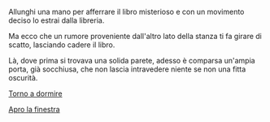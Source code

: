 Allunghi una mano per afferrare il libro misterioso e con un movimento deciso lo estrai dalla libreria.

Ma ecco che un rumore proveniente dall'altro lato della stanza ti fa girare di scatto, lasciando cadere il libro.

Là, dove prima si trovava una solida parete, adesso è comparsa un'ampia porta, già socchiusa, che non lascia intravedere niente
se non una fitta oscurità.

[Torno a dormire](../../../domire/sogno-strano.md)

[Apro la finestra](../../../finestra/apri.md)

